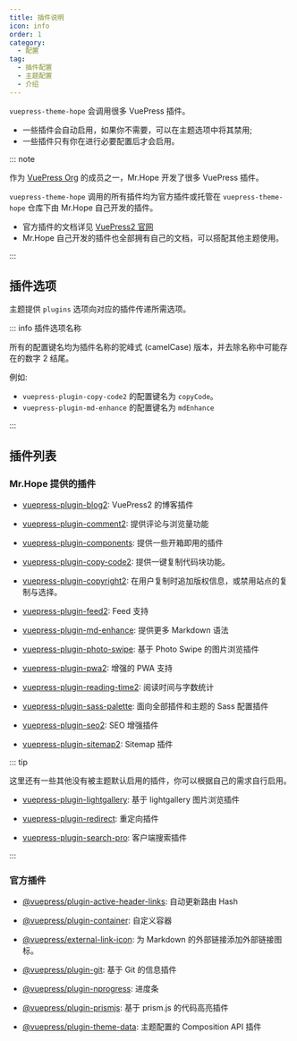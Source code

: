 ```yaml
---
title: 插件说明
icon: info
order: 1
category:
  - 配置
tag:
  - 插件配置
  - 主题配置
  - 介绍
---
```


`vuepress-theme-hope` 会调用很多 VuePress 插件。

- 一些插件会自动启用，如果你不需要，可以在主题选项中将其禁用;
- 一些插件只有你在进行必要配置后才会启用。

::: note

作为 [VuePress Org](https://github.com/orgs/vuepress/people) 的成员之一，Mr.Hope 开发了很多 VuePress 插件。

`vuepress-theme-hope` 调用的所有插件均为官方插件或托管在 `vuepress-theme-hope` 仓库下由 Mr.Hope 自己开发的插件。

- 官方插件的文档详见 [VuePress2 官网][vuepress]
- Mr.Hope 自己开发的插件也全部拥有自己的文档，可以搭配其他主题使用。

:::

<!-- more -->

## 插件选项

主题提供 `plugins` 选项向对应的插件传递所需选项。

::: info 插件选项名称

所有的配置键名均为插件名称的驼峰式 (camelCase) 版本，并去除名称中可能存在的数字 2 结尾。

例如:

- `vuepress-plugin-copy-code2` 的配置键名为 `copyCode`。
- `vuepress-plugin-md-enhance` 的配置键名为 `mdEnhance`

:::

## 插件列表

### Mr.Hope 提供的插件

- [vuepress-plugin-blog2][blog2]: VuePress2 的博客插件

- [vuepress-plugin-comment2][comment2]: 提供评论与浏览量功能

- [vuepress-plugin-components][components]: 提供一些开箱即用的插件

- [vuepress-plugin-copy-code2][copy-code2]: 提供一键复制代码块功能。

- [vuepress-plugin-copyright2][copyright2]: 在用户复制时追加版权信息，或禁用站点的复制与选择。

- [vuepress-plugin-feed2][feed2]: Feed 支持

- [vuepress-plugin-md-enhance][md-enhance]: 提供更多 Markdown 语法

- [vuepress-plugin-photo-swipe][photo-swipe]: 基于 Photo Swipe 的图片浏览插件

- [vuepress-plugin-pwa2][pwa2]: 增强的 PWA 支持

- [vuepress-plugin-reading-time2][reading-time2]: 阅读时间与字数统计

- [vuepress-plugin-sass-palette][sass-palette]: 面向全部插件和主题的 Sass 配置插件

- [vuepress-plugin-seo2][seo2]: SEO 增强插件

- [vuepress-plugin-sitemap2][sitemap2]: Sitemap 插件

::: tip

这里还有一些其他没有被主题默认启用的插件，你可以根据自己的需求自行启用。

- [vuepress-plugin-lightgallery][lightgallery]: 基于 lightgallery 图片浏览插件

- [vuepress-plugin-redirect][redirect]: 重定向插件

- [vuepress-plugin-search-pro][search-pro]: 客户端搜索插件

:::

### 官方插件

- [@vuepress/plugin-active-header-links][active-header-links]: 自动更新路由 Hash

- [@vuepress/plugin-container][container]: 自定义容器

- [@vuepress/external-link-icon][external-link-icon]: 为 Markdown 的外部链接添加外部链接图标。

- [@vuepress/plugin-git][git]: 基于 Git 的信息插件

- [@vuepress/plugin-nprogress][nprogress]: 进度条

- [@vuepress/plugin-prismjs][prismjs]: 基于 prism.js 的代码高亮插件

- [@vuepress/plugin-theme-data][theme-data]: 主题配置的 Composition API 插件

[blog2]: https://vuepress-theme-hope.github.io/v2/blog/zh/
[comment2]: https://vuepress-theme-hope.github.io/v2/comment/zh/
[components]: https://vuepress-theme-hope.github.io/v2/components/zh/
[copy-code2]: https://vuepress-theme-hope.github.io/v2/copy-code/zh/
[copyright2]: https://vuepress-theme-hope.github.io/v2/copyright/zh/
[feed2]: https://vuepress-theme-hope.github.io/v2/feed/zh/
[lightgallery]: https://vuepress-theme-hope.github.io/v2/lightgallery/zh/
[md-enhance]: https://vuepress-theme-hope.github.io/v2/md-enhance/zh/
[photo-swipe]: https://vuepress-theme-hope.github.io/v2/photo-swipe/zh/
[pwa2]: https://vuepress-theme-hope.github.io/v2/pwa/zh/
[reading-time2]: https://vuepress-theme-hope.github.io/v2/reading-time/zh/
[redirect]: https://vuepress-theme-hope.github.io/v2/redirect/zh/
[sass-palette]: https://vuepress-theme-hope.github.io/v2/sass-palette/zh/
[search-pro]: https://vuepress-theme-hope.github.io/v2/search-pro/zh/
[seo2]: https://vuepress-theme-hope.github.io/v2/seo/zh/
[sitemap2]: https://vuepress-theme-hope.github.io/v2/sitemap/zh/
[active-header-links]: https://v2.vuepress.vuejs.org/zh/reference/plugin/active-header-links.html
[container]: https://v2.vuepress.vuejs.org/zh/reference/plugin/container.html
[external-link-icon]: https://v2.vuepress.vuejs.org/zh/reference/plugin/external-link-icon.html
[git]: https://v2.vuepress.vuejs.org/zh/reference/plugin/git.html
[nprogress]: https://v2.vuepress.vuejs.org/zh/reference/plugin/nprogress.html
[prismjs]: https://v2.vuepress.vuejs.org/zh/reference/plugin/prismjs.html
[theme-data]: https://v2.vuepress.vuejs.org/zh/reference/plugin/theme-data.html
[vuepress]: https://v2.vuepress.vuejs.org/zh/

